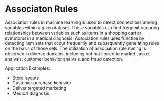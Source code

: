 # Associaton Rules
Association rules in machine learning is used to detect connections among variables within a given dataset. These variables can find frequent occuring relationships between variables such as items in a shopping cart or symptoms in a medical diagnosis. Association rules uses function by detecting item sets that occur frequently and subsequently generating rules on the basis of those sets. The utilization of association rule mining is observed in diverse domains, including but not limited to market basket analysis, customer behavior analysis, and fraud detection. 

Application Examples:
* Store layouts
* Customer purchase behavior
* Deliver targeted marketing
* Medical diagnosis
